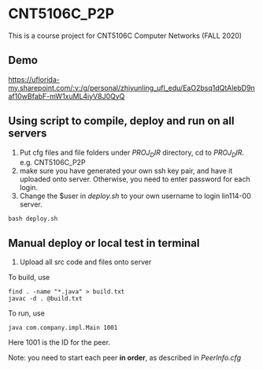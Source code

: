 # CNT5106C_P2P
This is a course project for CNT5106C Computer Networks (FALL 2020)

## Demo
https://uflorida-my.sharepoint.com/:v:/g/personal/zhiyunling_ufl_edu/EaO2bsq1dQtAlebD9naf10wBfabF-mW1xuML4iyV8J0QyQ

## Using script to compile, deploy and run on all servers
1. Put cfg files and file folders under *$PROJ_DIR$* directory, cd to *$PROJ_DIR$*. e.g. CNT5106C_P2P
1. make sure you have generated your own ssh key pair, and have it uploaded onto server.
   Otherwise, you need to enter password for each login.
2. Change the $user in *deploy.sh* to your own username to login lin114-00 server.
```
bash deploy.sh
```

## Manual deploy or local test in terminal
1. Upload all src code and files onto server

To build, use
```
find . -name "*.java" > build.txt
javac -d . @build.txt
```
To run, use
```
java com.company.impl.Main 1001
```
Here 1001 is the ID for the peer.

Note: you need to start each peer **in order**, as described in *PeerInfo.cfg*


